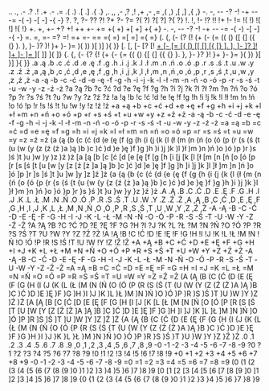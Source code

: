 .. ., .- .? .! .+ .- .= .( .) .[ .] .{ .} ,. ,, ,- ,? ,! ,+ ,- ,= ,( ,) ,[ ,] ,{ ,} -. -, -- -? -! -+ -- -= -( -) -[ -] -{ -} ?. ?, ?- ?? ?! ?+ ?- ?= ?( ?) ?[ ?] ?{ ?} !. !, !- !? !! !+ !- != !( !) ![ !] !{ !} +. +, +- +? +! ++ +- += +( +) +[ +] +{ +} -. -, -- -? -! -+ -- -= -( -) -[ -] -{ -} =. =, =- =? =! =+ =- == =( =) =[ =] ={ =} (. (, (- (? (! (+ (- (= (( () ([ (] ({ (} ). ), )- )? )! )+ )- )= )( )) )[ )] ){ )} [. [, [- [? [! [+ [- [= [( [) [[ [] [{ [} ]. ], ]- ]? ]! ]+ ]- ]= ]( ]) ][ ]] ]{ ]} {. {, {- {? {! {+ {- {= {( {) {[ {] {{ {} }. }, }- }? }! }+ }- }= }( }) }[ }] }{ }} .a .ą .b .c .ć .d .e .ę .f .g .h .i .j .k .l .ł .m .n .ń .o .ó .p .r .s .ś .t .u .w .y .z .ź .ż ,a ,ą ,b ,c ,ć ,d ,e ,ę ,f ,g ,h ,i ,j ,k ,l ,ł ,m ,n ,ń ,o ,ó ,p ,r ,s ,ś ,t ,u ,w ,y ,z ,ź ,ż -a -ą -b -c -ć -d -e -ę -f -g -h -i -j -k -l -ł -m -n -ń -o -ó -p -r -s -ś -t -u -w -y -z -ź -ż ?a ?ą ?b ?c ?ć ?d ?e ?ę ?f ?g ?h ?i ?j ?k ?l ?ł ?m ?n ?ń ?o ?ó ?p ?r ?s ?ś ?t ?u ?w ?y ?z ?ź ?ż !a !ą !b !c !ć !d !e !ę !f !g !h !i !j !k !l !ł !m !n !ń !o !ó !p !r !s !ś !t !u !w !y !z !ź !ż +a +ą +b +c +ć +d +e +ę +f +g +h +i +j +k +l +ł +m +n +ń +o +ó +p +r +s +ś +t +u +w +y +z +ź +ż -a -ą -b -c -ć -d -e -ę -f -g -h -i -j -k -l -ł -m -n -ń -o -ó -p -r -s -ś -t -u -w -y -z -ź -ż =a =ą =b =c =ć =d =e =ę =f =g =h =i =j =k =l =ł =m =n =ń =o =ó =p =r =s =ś =t =u =w =y =z =ź =ż (a (ą (b (c (ć (d (e (ę (f (g (h (i (j (k (l (ł (m (n (ń (o (ó (p (r (s (ś (t (u (w (y (z (ź (ż )a )ą )b )c )ć )d )e )ę )f )g )h )i )j )k )l )ł )m )n )ń )o )ó )p )r )s )ś )t )u )w )y )z )ź )ż [a [ą [b [c [ć [d [e [ę [f [g [h [i [j [k [l [ł [m [n [ń [o [ó [p [r [s [ś [t [u [w [y [z [ź [ż ]a ]ą ]b ]c ]ć ]d ]e ]ę ]f ]g ]h ]i ]j ]k ]l ]ł ]m ]n ]ń ]o ]ó ]p ]r ]s ]ś ]t ]u ]w ]y ]z ]ź ]ż {a {ą {b {c {ć {d {e {ę {f {g {h {i {j {k {l {ł {m {n {ń {o {ó {p {r {s {ś {t {u {w {y {z {ź {ż }a }ą }b }c }ć }d }e }ę }f }g }h }i }j }k }l }ł }m }n }ń }o }ó }p }r }s }ś }t }u }w }y }z }ź }ż .A .Ą .B .C .Ć .D .E .Ę .F .G .H .I .J .K .L .Ł .M .N .Ń .O .Ó .P .R .S .Ś .T .U .W .Y .Z .Ź .Ż ,A ,Ą ,B ,C ,Ć ,D ,E ,Ę ,F ,G ,H ,I ,J ,K ,L ,Ł ,M ,N ,Ń ,O ,Ó ,P ,R ,S ,Ś ,T ,U ,W ,Y ,Z ,Ź ,Ż -A -Ą -B -C -Ć -D -E -Ę -F -G -H -I -J -K -L -Ł -M -N -Ń -O -Ó -P -R -S -Ś -T -U -W -Y -Z -Ź -Ż ?A ?Ą ?B ?C ?Ć ?D ?E ?Ę ?F ?G ?H ?I ?J ?K ?L ?Ł ?M ?N ?Ń ?O ?Ó ?P ?R ?S ?Ś ?T ?U ?W ?Y ?Z ?Ź ?Ż !A !Ą !B !C !Ć !D !E !Ę !F !G !H !I !J !K !L !Ł !M !N !Ń !O !Ó !P !R !S !Ś !T !U !W !Y !Z !Ź !Ż +A +Ą +B +C +Ć +D +E +Ę +F +G +H +I +J +K +L +Ł +M +N +Ń +O +Ó +P +R +S +Ś +T +U +W +Y +Z +Ź +Ż -A -Ą -B -C -Ć -D -E -Ę -F -G -H -I -J -K -L -Ł -M -N -Ń -O -Ó -P -R -S -Ś -T -U -W -Y -Z -Ź -Ż =A =Ą =B =C =Ć =D =E =Ę =F =G =H =I =J =K =L =Ł =M =N =Ń =O =Ó =P =R =S =Ś =T =U =W =Y =Z =Ź =Ż (A (Ą (B (C (Ć (D (E (Ę (F (G (H (I (J (K (L (Ł (M (N (Ń (O (Ó (P (R (S (Ś (T (U (W (Y (Z (Ź (Ż )A )Ą )B )C )Ć )D )E )Ę )F )G )H )I )J )K )L )Ł )M )N )Ń )O )Ó )P )R )S )Ś )T )U )W )Y )Z )Ź )Ż [A [Ą [B [C [Ć [D [E [Ę [F [G [H [I [J [K [L [Ł [M [N [Ń [O [Ó [P [R [S [Ś [T [U [W [Y [Z [Ź [Ż ]A ]Ą ]B ]C ]Ć ]D ]E ]Ę ]F ]G ]H ]I ]J ]K ]L ]Ł ]M ]N ]Ń ]O ]Ó ]P ]R ]S ]Ś ]T ]U ]W ]Y ]Z ]Ź ]Ż {A {Ą {B {C {Ć {D {E {Ę {F {G {H {I {J {K {L {Ł {M {N {Ń {O {Ó {P {R {S {Ś {T {U {W {Y {Z {Ź {Ż }A }Ą }B }C }Ć }D }E }Ę }F }G }H }I }J }K }L }Ł }M }N }Ń }O }Ó }P }R }S }Ś }T }U }W }Y }Z }Ź }Ż .0 .1 .2 .3 .4 .5 .6 .7 .8 .9 ,0 ,1 ,2 ,3 ,4 ,5 ,6 ,7 ,8 ,9 -0 -1 -2 -3 -4 -5 -6 -7 -8 -9 ?0 ?1 ?2 ?3 ?4 ?5 ?6 ?7 ?8 ?9 !0 !1 !2 !3 !4 !5 !6 !7 !8 !9 +0 +1 +2 +3 +4 +5 +6 +7 +8 +9 -0 -1 -2 -3 -4 -5 -6 -7 -8 -9 =0 =1 =2 =3 =4 =5 =6 =7 =8 =9 (0 (1 (2 (3 (4 (5 (6 (7 (8 (9 )0 )1 )2 )3 )4 )5 )6 )7 )8 )9 [0 [1 [2 [3 [4 [5 [6 [7 [8 [9 ]0 ]1 ]2 ]3 ]4 ]5 ]6 ]7 ]8 ]9 {0 {1 {2 {3 {4 {5 {6 {7 {8 {9 }0 }1 }2 }3 }4 }5 }6 }7 }8 }9
